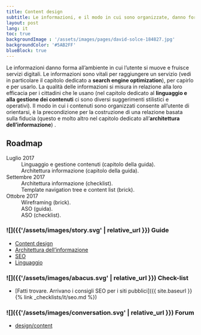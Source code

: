 ```yaml
---
title: Content design
subtitle: Le informazioni, e il modo in cui sono organizzate, danno forma ai servizi digitali e plasmano l’esperienza del cittadino
layout: post
lang: it
toc: true
backgroundImage : '/assets/images/pages/david-solce-184827.jpg'
backgroundColor: '#5AB2FF'
blueBlock: true
---
```


Le informazioni danno forma all’ambiente in cui l’utente si muove e fruisce servizi digitali.  Le informazioni sono vitali per raggiungere un servizio (vedi in particolare il capitolo dedicato a **search engine optimization**), per capirlo  e per usarlo. La qualità delle informazioni si misura in relazione alla loro efficacia per i cittadini che le usano (nel capitolo dedicato al **linguaggio e alla gestione dei contenuti** ci sono diversi suggerimenti stilistici e operativi). Il modo in cui i contenuti sono organizzati consente all’utente di orientarsi, è la precondizione per la costruzione di una relazione basata sulla fiducia (questo e molto altro nel capitolo dedicato all’**architettura dell’informazione**) .

## Roadmap

<dl class="Roadmap">
<dt>Luglio 2017</dt>
<dd>Linguaggio e gestione contenuti (capitolo della guida).</dd>
<dd>Architettura informazione (capitolo della guida).</dd>
<dt>Settembre 2017</dt>
<dd>Architettura informazione (checklist).</dd>
<dd>Template navigation tree e content list (brick).</dd>
<dt>Ottobre 2017</dt>
<dd>Wireframing (brick).</dd>
<dd>ASO (guida).</dd>
<dd>ASO (checklist).</dd>
</dl>

### ![]({{'/assets/images/story.svg' | relative_url }}) Guide

- [Content design](http://design-italia.readthedocs.io/it/latest/doc/content-design.html)
- [Architettura dell’informazione](http://design-italia.readthedocs.io/it/latest/doc/content-design.html#architettura-dell-informazione)
- [SEO](http://design-italia.readthedocs.io/it/latest/doc/content-design.html#seo)
- [Linguaggio](http://design-italia.readthedocs.io/it/latest/doc/content-design.html#linguaggio)

### ![]({{'/assets/images/abacus.svg' | relative_url }}) Check-list

- [Fatti trovare. Arrivano i consigli SEO per i siti pubblici]({{ site.baseurl }}{% link _checklists/it/seo.md %})

### ![]({{'/assets/images/conversation.svg' | relative_url }}) Forum

- [design/content](https://forum.italia.it/c/design/content)
